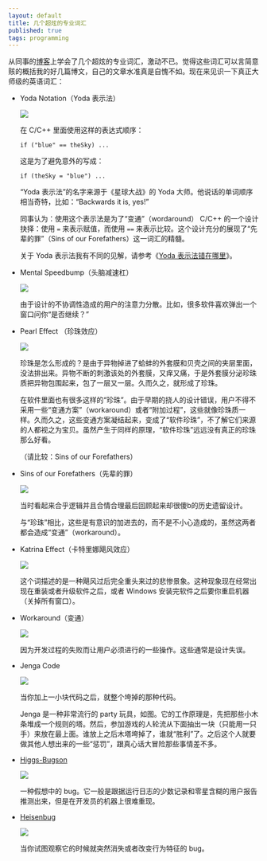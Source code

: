 ```yaml
---
layout: default
title: 几个超炫的专业词汇
published: true
tags: programming
---
```


从同事的[博客](http://thomas.tuerke.net/on/design/?thread=-701829031)上学会了几个超炫的专业词汇，激动不已。觉得这些词汇可以言简意赅的概括我的好几篇博文，自己的文章水准真是自愧不如。现在来见识一下真正大师级的英语词汇：


* Yoda Notation（Yoda 表示法）

  ![](http://www.yinwang.org/images/yoda-notation.jpeg)


  在 C/C++ 里面使用这样的表达式顺序：

      if ("blue" == theSky) ...

  这是为了避免意外的写成：

      if (theSky = "blue") ...

  “Yoda 表示法”的名字来源于《星球大战》的 Yoda 大师。他说话的单词顺序相当奇特，比如：“Backwards it is, yes!”

  同事认为：使用这个表示法是为了“变通”（wordaround） C/C++ 的一个设计抉择：使用 `=` 来表示赋值，而使用 `==` 来表示比较。这个设计充分的展现了“先辈的罪”（Sins of our Forefathers）这一词汇的精髓。

  关于 Yoda 表示法我有不同的见解，请参考《[Yoda 表示法错在哪里](http://www.yinwang.org/blog-cn/2013/04/14/yoda-notation)》。


* Mental Speedbump（头脑减速杠）

  ![](http://www.yinwang.org/images/speedbump.jpeg)

  由于设计的不协调性造成的用户的注意力分散。比如，很多软件喜欢弹出一个窗口问你“是否继续？”

* Pearl Effect （珍珠效应）

  ![](https://encrypted-tbn2.gstatic.com/images?q=tbn:ANd9GcQbEqd7J07hkpTtp4Kz1njGM0GAo0_v7CFn04vLtfUtjUK7X5eSxQ)

  珍珠是怎么形成的？是由于异物掉进了蛤蚌的外套膜和贝壳之间的夹层里面，没法排出来。异物不断的刺激该处的外套膜，又痒又痛，于是外套膜分泌珍珠质把异物包围起来，包了一层又一层。久而久之，就形成了珍珠。

  在软件里面也有很多这样的“珍珠”。由于早期的挠人的设计错误，用户不得不采用一些“变通方案”（workaround）或者“附加过程”，这些就像珍珠质一样。久而久之，这些变通方案凝结起来，变成了“软件珍珠”，不了解它们来源的人都视之为宝贝。虽然产生于同样的原理，“软件珍珠”远远没有真正的珍珠那么好看。

  （请比较：Sins of our Forefathers）

* Sins of our Forefathers（先辈的罪）

  ![](http://www.yinwang.org/images/sins-fathers.jpeg)

  当时看起来合乎逻辑并且合情合理最后回顾起来却很傻b的历史遗留设计。

  与“珍珠”相比，这些是有意识的加进去的，而不是不小心造成的，虽然这两者都会造成“变通”（workaround）。

* Katrina Effect（卡特里娜飓风效应）

  ![](https://encrypted-tbn1.gstatic.com/images?q=tbn:ANd9GcTU8qb9teH69EX14q2t2Y9hrW836MXxTWE7bN9Q2AQ-e9vpSLMB)

  这个词描述的是一种飓风过后完全重头来过的悲惨景象。这种现象现在经常出现在重装或者升级软件之后，或者 Windows 安装完软件之后要你重启机器（关掉所有窗口）。

* Workaround（变通）

    ![](http://www.yinwang.org/images/workaround.png)

  因为开发过程的失败而让用户必须进行的一些操作。这些通常是设计失误。

* Jenga Code

  ![](http://www.yinwang.org/images/jenga-code.jpg)

  当你加上一小块代码之后，就整个垮掉的那种代码。

  Jenga 是一种非常流行的 party 玩具，如图。它的工作原理是，先把那些小木条堆成一个规则的塔。然后，参加游戏的人轮流从下面抽出一块（只能用一只手）来放在最上面。谁放上之后木塔垮掉了，谁就“胜利”了。之后这个人就要做其他人想出来的一些“惩罚”，跟真心话大冒险那些事情差不多。


* <a href="http://en.wikipedia.org/wiki/Higgs_boson">Higgs-Bugson</a>

  <img src="http://www.yinwang.org/images/higgs-boson.jpg">

  一种假想中的 bug。它一般是跟据运行日志的少数记录和零星含糊的用户报告推测出来，但是在开发员的机器上很难重现。


* <a href="http://en.wikipedia.org/wiki/Heisenberg_uncertainty_principle">Heisenbug</a>

  <img src="http://www.yinwang.org/images/heisenbug.png">

  当你试图观察它的时候就突然消失或者改变行为特征的 bug。
